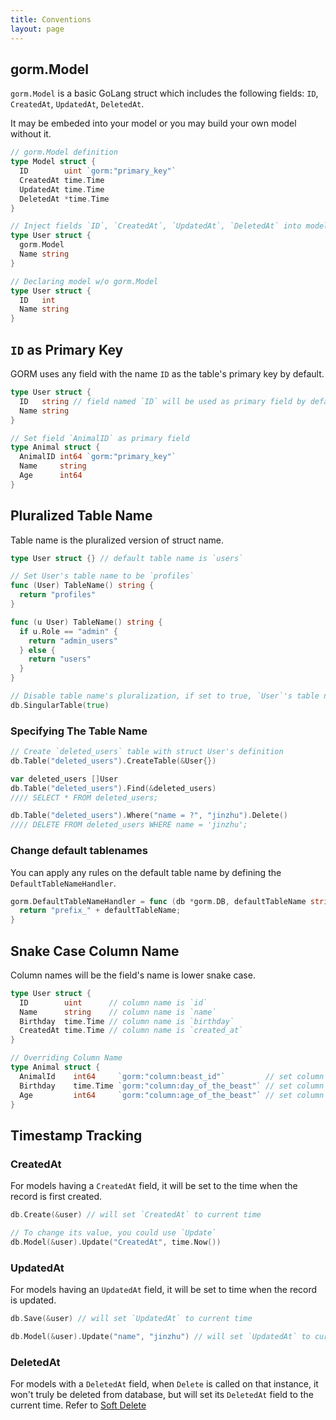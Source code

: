 ```yaml
---
title: Conventions
layout: page
---
```


## gorm.Model

`gorm.Model` is a basic GoLang struct which includes the following fields: `ID`, `CreatedAt`, `UpdatedAt`, `DeletedAt`.

It may be embeded into your model or you may build your own model without it.

```go
// gorm.Model definition
type Model struct {
  ID        uint `gorm:"primary_key"`
  CreatedAt time.Time
  UpdatedAt time.Time
  DeletedAt *time.Time
}

// Inject fields `ID`, `CreatedAt`, `UpdatedAt`, `DeletedAt` into model `User`
type User struct {
  gorm.Model
  Name string
}

// Declaring model w/o gorm.Model
type User struct {
  ID   int
  Name string
}
```

## `ID` as Primary Key

GORM uses any field with the name `ID` as the table's primary key by default.

```go
type User struct {
  ID   string // field named `ID` will be used as primary field by default
  Name string
}

// Set field `AnimalID` as primary field
type Animal struct {
  AnimalID int64 `gorm:"primary_key"`
  Name     string
  Age      int64
}
```

## Pluralized Table Name

Table name is the pluralized version of struct name.

```go
type User struct {} // default table name is `users`

// Set User's table name to be `profiles`
func (User) TableName() string {
  return "profiles"
}

func (u User) TableName() string {
  if u.Role == "admin" {
    return "admin_users"
  } else {
    return "users"
  }
}

// Disable table name's pluralization, if set to true, `User`'s table name will be `user`
db.SingularTable(true)
```

### Specifying The Table Name

```go
// Create `deleted_users` table with struct User's definition
db.Table("deleted_users").CreateTable(&User{})

var deleted_users []User
db.Table("deleted_users").Find(&deleted_users)
//// SELECT * FROM deleted_users;

db.Table("deleted_users").Where("name = ?", "jinzhu").Delete()
//// DELETE FROM deleted_users WHERE name = 'jinzhu';
```

### Change default tablenames

You can apply any rules on the default table name by defining the `DefaultTableNameHandler`.

```go
gorm.DefaultTableNameHandler = func (db *gorm.DB, defaultTableName string) string  {
  return "prefix_" + defaultTableName;
}
```

## Snake Case Column Name

Column names will be the field's name is lower snake case.

```go
type User struct {
  ID        uint      // column name is `id`
  Name      string    // column name is `name`
  Birthday  time.Time // column name is `birthday`
  CreatedAt time.Time // column name is `created_at`
}

// Overriding Column Name
type Animal struct {
  AnimalId    int64     `gorm:"column:beast_id"`         // set column name to `beast_id`
  Birthday    time.Time `gorm:"column:day_of_the_beast"` // set column name to `day_of_the_beast`
  Age         int64     `gorm:"column:age_of_the_beast"` // set column name to `age_of_the_beast`
}
```

## Timestamp Tracking

### CreatedAt

For models having a `CreatedAt` field, it will be set to the time when the record is first created.

```go
db.Create(&user) // will set `CreatedAt` to current time

// To change its value, you could use `Update`
db.Model(&user).Update("CreatedAt", time.Now())
```

### UpdatedAt

For models having an `UpdatedAt` field, it will be set to time when the record is updated.

```go
db.Save(&user) // will set `UpdatedAt` to current time

db.Model(&user).Update("name", "jinzhu") // will set `UpdatedAt` to current time
```

### DeletedAt

For models with a `DeletedAt` field, when `Delete` is called on that instance, it won't truly be deleted from database, but will set its `DeletedAt` field to the current time. Refer to [Soft Delete](/docs/delete.html#Soft-Delete)
